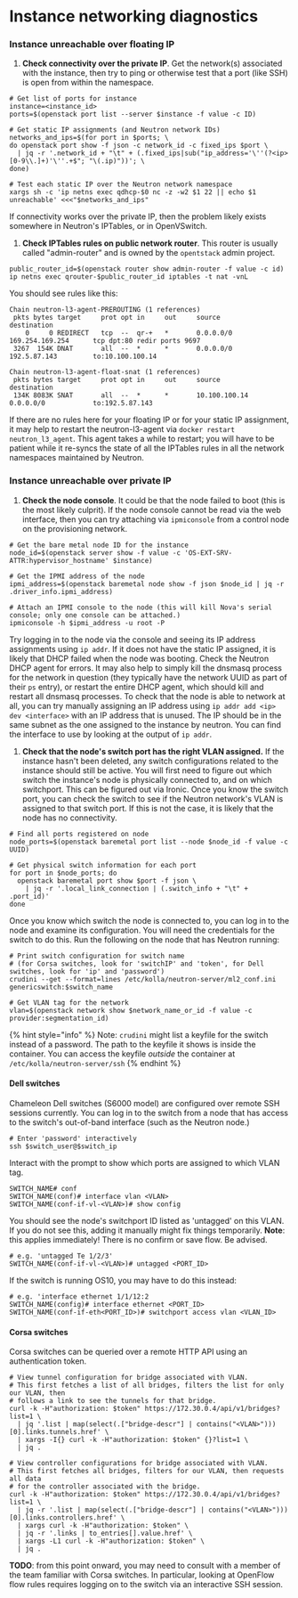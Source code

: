 # Instance networking diagnostics

### Instance unreachable over floating IP

1. **Check connectivity over the private IP**. Get the network(s) associated with the instance, then try to ping or otherwise test that a port (like SSH) is open from within the namespace.

```shell
# Get list of ports for instance
instance=<instance_id>
ports=$(openstack port list --server $instance -f value -c ID)

# Get static IP assignments (and Neutron network IDs)
networks_and_ips=$(for port in $ports; \
do openstack port show -f json -c network_id -c fixed_ips $port \
  | jq -r '.network_id + "\t" + (.fixed_ips|sub("ip_address='\''(?<ip>[0-9\\.]+)'\''.+$"; "\(.ip)"))'; \
done)

# Test each static IP over the Neutron network namespace
xargs sh -c 'ip netns exec qdhcp-$0 nc -z -w2 $1 22 || echo $1 unreachable' <<<"$networks_and_ips"
```

If connectivity works over the private IP, then the problem likely exists somewhere in Neutron's IPTables, or in OpenVSwitch.

1. **Check IPTables rules on public network router**. This router is usually called "admin-router" and is owned by the `opentstack` admin project.

```shell
public_router_id=$(openstack router show admin-router -f value -c id)
ip netns exec qrouter-$public_router_id iptables -t nat -vnL
```

You should see rules like this:

```
Chain neutron-l3-agent-PREROUTING (1 references)
 pkts bytes target     prot opt in     out     source               destination
    0     0 REDIRECT   tcp  --  qr-+   *       0.0.0.0/0            169.254.169.254      tcp dpt:80 redir ports 9697
 3267  154K DNAT       all  --  *      *       0.0.0.0/0            192.5.87.143         to:10.100.100.14

Chain neutron-l3-agent-float-snat (1 references)
 pkts bytes target     prot opt in     out     source               destination
 134K 8083K SNAT       all  --  *      *       10.100.100.14        0.0.0.0/0            to:192.5.87.143
```

If there are no rules here for your floating IP or for your static IP assignment, it may help to restart the neutron-l3-agent via `docker restart neutron_l3_agent`. This agent takes a while to restart; you will have to be patient while it re-syncs the state of all the IPTables rules in all the network namespaces maintained by Neutron.

### Instance unreachable over private IP

1. **Check the node console**. It could be that the node failed to boot (this is the most likely culprit). If the node console cannot be read via the web interface, then you can try attaching via `ipmiconsole` from a control node on the provisioning network.

```shell
# Get the bare metal node ID for the instance
node_id=$(openstack server show -f value -c 'OS-EXT-SRV-ATTR:hypervisor_hostname' $instance)

# Get the IPMI address of the node
ipmi_address=$(openstack baremetal node show -f json $node_id | jq -r .driver_info.ipmi_address)

# Attach an IPMI console to the node (this will kill Nova's serial console; only one console can be attached.)
ipmiconsole -h $ipmi_address -u root -P
```

Try logging in to the node via the console and seeing its IP address assignments using `ip addr`. If it does not have the static IP assigned, it is likely that DHCP failed when the node was booting. Check the Neutron DHCP agent for errors. It may also help to simply kill the dnsmasq process for the network in question (they typically have the network UUID as part of their `ps` entry), or restart the entire DHCP agent, which should kill and restart all dnsmasq processes. To check that the node is able to network at all, you can try manually assigning an IP address using `ip addr add <ip> dev <interface>` with an IP address that is unused. The IP should be in the same subnet as the one assigned to the instance by neutron. You can find the interface to use by looking at the output of `ip addr`.

1. **Check that the node's switch port has the right VLAN assigned.** If the instance hasn't been deleted, any switch configurations related to the instance should still be active. You will first need to figure out which switch the instance's node is physically connected to, and on which switchport. This can be figured out via Ironic. Once you know the switch port, you can check the switch to see if the Neutron network's VLAN is assigned to that switch port. If this is not the case, it is likely that the node has no connectivity.

```shell
# Find all ports registered on node
node_ports=$(openstack baremetal port list --node $node_id -f value -c UUID)

# Get physical switch information for each port
for port in $node_ports; do 
  openstack baremetal port show $port -f json \
    | jq -r '.local_link_connection | (.switch_info + "\t" + .port_id)'
done
```

Once you know which switch the node is connected to, you can log in to the node and examine its configuration. You will need the credentials for the switch to do this. Run the following on the node that has Neutron running:

```shell
# Print switch configuration for switch name
# (for Corsa switches, look for 'switchIP' and 'token', for Dell switches, look for 'ip' and 'password')
crudini --get --format=lines /etc/kolla/neutron-server/ml2_conf.ini genericswitch:$switch_name

# Get VLAN tag for the network
vlan=$(openstack network show $network_name_or_id -f value -c provider:segmentation_id)
```

{% hint style="info" %}
Note: `crudini` might list a keyfile for the switch instead of a password. The path to the keyfile it shows is inside the container. You can access the keyfile _outside_ the container at `/etc/kolla/neutron-server/ssh`
{% endhint %}

#### Dell switches

Chameleon Dell switches (S6000 model) are configured over remote SSH sessions currently. You can log in to the switch from a node that has access to the switch's out-of-band interface (such as the Neutron node.)

```shell
# Enter 'password' interactively
ssh $switch_user@$switch_ip
```

Interact with the prompt to show which ports are assigned to which VLAN tag.

```
SWITCH_NAME# conf
SWITCH_NAME(conf)# interface vlan <VLAN>
SWITCH_NAME(conf-if-vl-<VLAN>)# show config
```

You should see the node's switchport ID listed as 'untagged' on this VLAN. If you do not see this, adding it manually might fix things temporarily. **Note**: this applies immediately! There is no confirm or save flow. Be advised.

```
# e.g. 'untagged Te 1/2/3'
SWITCH_NAME(conf-if-vl-<VLAN>)# untagged <PORT_ID>
```

If the switch is running OS10, you may have to do this instead:

```
# e.g. 'interface ethernet 1/1/12:2
SWITCH_NAME(config)# interface ethernet <PORT_ID>
SWITCH_NAME(conf-if-eth<PORT_ID>)# switchport access vlan <VLAN_ID>
```

#### Corsa switches

Corsa switches can be queried over a remote HTTP API using an authentication token.

```shell
# View tunnel configuration for bridge associated with VLAN.
# This first fetches a list of all bridges, filters the list for only our VLAN, then
# follows a link to see the tunnels for that bridge.
curl -k -H"authorization: $token" https://172.30.0.4/api/v1/bridges?list=1 \
  | jq '.list | map(select(.["bridge-descr"] | contains("<VLAN>")))[0].links.tunnels.href' \
  | xargs -I{} curl -k -H"authorization: $token" {}?list=1 \
  | jq .

# View controller configurations for bridge associated with VLAN.
# This first fetches all bridges, filters for our VLAN, then requests all data
# for the controller associated with the bridge.
curl -k -H"authorization: $token" https://172.30.0.4/api/v1/bridges?list=1 \
  | jq -r '.list | map(select(.["bridge-descr"] | contains("<VLAN>")))[0].links.controllers.href' \
  | xargs curl -k -H"authorization: $token" \
  | jq -r '.links | to_entries[].value.href' \
  | xargs -L1 curl -k -H"authorization: $token" \
  | jq .
```

**TODO**: from this point onward, you may need to consult with a member of the team familiar with Corsa switches. In particular, looking at OpenFlow flow rules requires logging on to the switch via an interactive SSH session.
